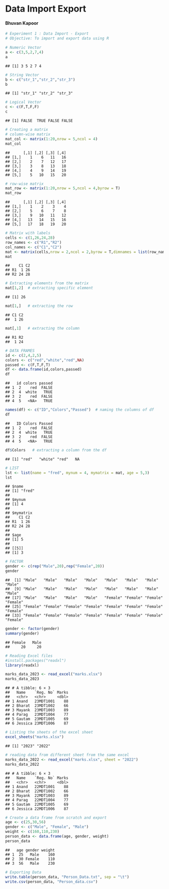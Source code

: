 # Data Import Export

#### Bhuvan Kapoor

``` r
# Experiment 1 : Data Import - Export
# Objective: To import and export data using R

# Numeric Vector
a <- c(3,5,2,7,4)
a
```

    ## [1] 3 5 2 7 4

``` r
# String Vector
b <- c("str_1","str_2","str_3")
b
```

    ## [1] "str_1" "str_2" "str_3"

``` r
# Logical Vector
c <- c(F,T,F,F)
c
```

    ## [1] FALSE  TRUE FALSE FALSE

``` r
# Creating a matrix
# column-wise matrix
mat_col <- matrix(1:20,nrow = 5,ncol = 4)
mat_col
```

    ##      [,1] [,2] [,3] [,4]
    ## [1,]    1    6   11   16
    ## [2,]    2    7   12   17
    ## [3,]    3    8   13   18
    ## [4,]    4    9   14   19
    ## [5,]    5   10   15   20

``` r
# row-wise matrix
mat_row <- matrix(1:20,nrow = 5,ncol = 4,byrow = T)
mat_row
```

    ##      [,1] [,2] [,3] [,4]
    ## [1,]    1    2    3    4
    ## [2,]    5    6    7    8
    ## [3,]    9   10   11   12
    ## [4,]   13   14   15   16
    ## [5,]   17   18   19   20

``` r
# Matrix with labels
cells <- c(1,26,24,28)
row_names <- c("R1","R2")
col_names <- c("C1","C2")
mat <- matrix(cells,nrow = 2,ncol = 2,byrow = T,dimnames = list(row_names,col_names))
mat
```

    ##    C1 C2
    ## R1  1 26
    ## R2 24 28

``` r
# Extracting elements from the matrix
mat[1,2]  # extracting specific element
```

    ## [1] 26

``` r
mat[1,]   # extracting the row
```

    ## C1 C2 
    ##  1 26

``` r
mat[,1]   # extracting the column
```

    ## R1 R2 
    ##  1 24

``` r
# DATA FRAMES
id <- c(2,4,2,5)
colors <- c("red","white","red",NA)
passed <- c(F,T,F,T)
df <- data.frame(id,colors,passed)
df
```

    ##   id colors passed
    ## 1  2    red  FALSE
    ## 2  4  white   TRUE
    ## 3  2    red  FALSE
    ## 4  5   <NA>   TRUE

``` r
names(df) <- c("ID","Colors","Passed")  # naming the columns of df
df
```

    ##   ID Colors Passed
    ## 1  2    red  FALSE
    ## 2  4  white   TRUE
    ## 3  2    red  FALSE
    ## 4  5   <NA>   TRUE

``` r
df$Colors   # extracting a column from the df
```

    ## [1] "red"   "white" "red"   NA

``` r
# LIST
lst <- list(name = "fred", mynum = 4, mymatrix = mat, age = 5,3)
lst
```

    ## $name
    ## [1] "fred"
    ## 
    ## $mynum
    ## [1] 4
    ## 
    ## $mymatrix
    ##    C1 C2
    ## R1  1 26
    ## R2 24 28
    ## 
    ## $age
    ## [1] 5
    ## 
    ## [[5]]
    ## [1] 3

``` r
# FACTOR
gender <- c(rep("Male",20),rep("Female",20))
gender
```

    ##  [1] "Male"   "Male"   "Male"   "Male"   "Male"   "Male"   "Male"   "Male"  
    ##  [9] "Male"   "Male"   "Male"   "Male"   "Male"   "Male"   "Male"   "Male"  
    ## [17] "Male"   "Male"   "Male"   "Male"   "Female" "Female" "Female" "Female"
    ## [25] "Female" "Female" "Female" "Female" "Female" "Female" "Female" "Female"
    ## [33] "Female" "Female" "Female" "Female" "Female" "Female" "Female" "Female"

``` r
gender <- factor(gender)
summary(gender)
```

    ## Female   Male 
    ##     20     20

``` r
# Reading Excel files
#install.packages("readxl")
library(readxl)

marks_data_2023 <- read_excel("marks.xlsx")
marks_data_2023
```

    ## # A tibble: 6 × 3
    ##   Name    `Reg. No` Marks
    ##   <chr>   <chr>     <dbl>
    ## 1 Anand   23MDT1001    88
    ## 2 Bharat  23MDT1002    66
    ## 3 Mayank  23MDT1003    89
    ## 4 Parag   23MDT1004    77
    ## 5 Gautam  23MDT1005    69
    ## 6 Jessica 23MDT1006    87

``` r
# Listing the sheets of the excel sheet
excel_sheets("marks.xlsx")
```

    ## [1] "2023" "2022"

``` r
# reading data from different sheet from the same excel
marks_data_2022 <- read_excel("marks.xlsx", sheet = "2022")
marks_data_2022
```

    ## # A tibble: 6 × 3
    ##   Name    `Reg. No` Marks
    ##   <chr>   <chr>     <dbl>
    ## 1 Anand   22MDT1001    88
    ## 2 Bharat  22MDT1002    66
    ## 3 Mayank  22MDT1003    89
    ## 4 Parag   22MDT1004    77
    ## 5 Gautam  22MDT1005    69
    ## 6 Jessica 22MDT1006    87

``` r
# Create a data frame from scratch and export 
age <- c(25,30,56)
gender <- c("Male", "Female", "Male")
weight <- c(160,110,230)
person_data <- data.frame(age, gender, weight)
person_data
```

    ##   age gender weight
    ## 1  25   Male    160
    ## 2  30 Female    110
    ## 3  56   Male    230

``` r
# Exporting Data 
write.table(person_data, "Person_Data.txt", sep = "\t")
write.csv(person_data, "Person_data.csv")
```
